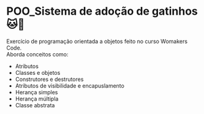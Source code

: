 # POO_Sistema de adoção de gatinhos 🐱🐾
Exercício de programação orientada a objetos feito no  curso Womakers Code.<br>
Aborda conceitos como:<br>
- Atributos
- Classes e objetos
- Construtores e destrutores
- Atributos de visibilidade e encapuslamento
- Herança simples<br>
- Herança  múltipla<br>
- Classe abstrata<br>
